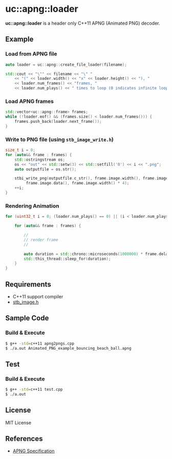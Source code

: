 # uc::apng::loader
**uc::apng::loader** is a header only C++11  APNG (Animated PNG) decoder.

## Example

### Load from APNG file

```cpp
auto loader = uc::apng::create_file_loader(filename);

std::cout << "\"" << filename << "\" " 
	<< "(" << loader.width() << "x" << loader.height() << "), " 
	<< loader.num_frames() << "frames, " 
	<< loader.num_plays() << " times to loop (0 indicates infinite looping).\n";
```

### Load APNG frames

```cpp
std::vector<uc::apng::frame> frames;
while (!loader.eof() && (frames.size() < loader.num_frames())) {
	frames.push_back(loader.next_frame());
}
```

### Write to PNG file (using `stb_image_write.h`)

```cpp
size_t i = 0;
for (auto&& frame : frames) {
	std::ostringstream os;
	os << "out" << std::setw(3) << std::setfill('0') << i << ".png";
	auto outputfile = os.str();

	stbi_write_png(outputfile.c_str(), frame.image.width(), frame.image.height(), 4,
		 frame.image.data(), frame.image.width() * 4);
	++i;
}
```

### Rendering Animation

```cpp
for (uint32_t i = 0; (loader.num_plays() == 0) || (i < loader.num_plays()); ++i) {

	for (auto&& frame : frames) {

		//
		// render frame
		//

		auto duration = std::chrono::microseconds(1000000) * frame.delay_num / frame.delay_den;
		std::this_thread::sleep_for(duration);
	}
}
```




## Requirements

* C++11 support compiler
* [stb_image.h](https://github.com/nothings/stb)

## Sample Code

### Build & Execute

```bash
$ g++ -std=c++11 apng2pngs.cpp
$ ./a.out Animated_PNG_example_bouncing_beach_ball.apng
```

## Test

### Build & Execute

```bash
$ g++ -std=c++11 test.cpp
$ ./a.out
```

## License

MIT License

## References

* [APNG Specification](https://wiki.mozilla.org/APNG_Specification#.60fcTL.60:_The_Frame_Control_Chunk)
